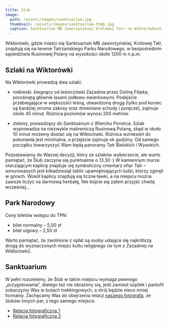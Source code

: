 ```yaml
---
title: Ślub
image:
  path: /assets/images/sanktuarium.jpg
  thumbnail: /assets/images/sanktuarium-thmb.jpg
  caption: Sanktuarium MB Jaworzyńskiej Królowej Tatr na Wiktorówkach
---
```


Wiktorówki, gdzie mieści się Sanktuarium MB Jaworzyńskiej, Królowej Tatr, znajdują się na terenie Tatrzańskiego Parku Narodowego, w bezpośrednim sąsiedztwie Rusinowej Polany na wysokości około 1200 m n.p.m.

## Szlaki na Wiktorówki

Na Wiktorówki prowadzą dwa szlaki:

- niebieski. biegnący od leśniczówki Zazadnia przez Dolinę Filipka, porośniętą głównie lasami jodłowo-świerkowymi. Podejście przebiegające w większości leśną, utwardzoną drogą (tylko pod koniec są bardziej strome zakosy oraz drewniane schody i poręcze), zajmuje około 45 minut. Różnica poziomów wynosi 200 metrów.

- zielony, prowadzący do Sanktuarium z Wierchu Porońca. Szlak wyprowadza na niezwykle malowniczą Rusinową Polanę, skąd w około 10 minut możemy dostać się na Wiktorówki. Różnica wzniesień do pokonania jest minimalna, a przejście zajmuje ok godziny. Od samego początku towarzyszyć Wam będą panoramy Tatr Bielskich i Wysokich.

Pozostawiamy do Waszej decyzji, który ze szlaków wybierzecie, ale warto pamiętać, że Ślub zaczyna się punktualnie o 13.30 :) W kamiennym murze otaczającym kaplicę znajduje się symboliczny cmentarz ofiar Tatr – wmurowanych jest kilkadziesiąt tablic upamiętniających ludzi, którzy zginęli w górach. Wokół kaplicy znajdują się liczne ławki, a na miejscu można zawsze liczyć na darmową herbatę, Nie bójcie się zatem przyjść chwilę wcześniej...

## Park Narodowy

Ceny biletów wstępu do TPN:
- bilet normalny – 5,00 zł
- bilet ulgowy – 2,50 zł

Warto pamiętać, że zwolnione z opłat są osoby udające się najkrótszą drogą do wyznaczonych miejsc kultu religijnego (w tym z Zazadniej na Wiktorówki).

## Sanktuarium

W pełni rozumiemy, że Ślub w takim miejscu wymaga pewnego „przygotowania”, dlatego też nie obrazimy się, jeśli zamiast szpilek i pantofli zobaczymy Was w butach trekkingowych, a  strój będzie nieco mniej formalny. Zachęcamy Was do obejrzenia relacji [naszego fotografa](https://dearhunter.pl), ze ślubów innych par, z tego samego miejsca:

- [Relacja fotograficzna 1](https://dearhunter.pl/olakrzys-2/)
- [Relacja fotograficzna 2](https://dearhunter.pl/kasiamichal-2/)
